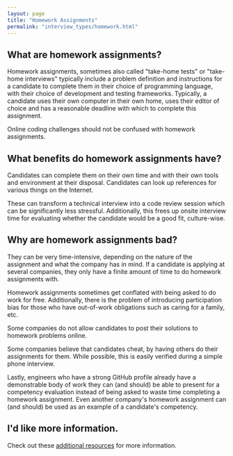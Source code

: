 ```yaml
---
layout: page
title: "Homework Assignments"
permalink: "interview_types/homework.html"
---
```


## What are homework assignments?

Homework assignments, sometimes also called "take-home tests" or "take-home
interviews" typically include a problem definition and instructions for
a candidate to complete them in their choice of programming language, with their
choice of development and testing frameworks. Typically, a candidate uses their
own computer in their own home, uses their editor of choice and has a reasonable
deadline with which to complete this assignment.

Online coding challenges should not be confused with homework assignments.

## What benefits do homework assignments have?

Candidates can complete them on their own time and with their own tools and
environment at their disposal. Candidates can look up references for various
things on the Internet.

These can transform a technical interview into a code review session which can
be significantly less stressful. Additionally, this frees up onsite interview
time for evaluating whether the candidate would be a good fit, culture-wise.

## Why are homework assignments bad?

They can be very time-intensive, depending on the nature of the assignment and
what the company has in mind. If a candidate is applying at several companies,
they only have a finite amount of time to do homework assignments with.

Homework assignments sometimes get conflated with being asked to do work for
free. Additionally, there is the problem of introducing participation bias for
those who have out-of-work obligations such as caring for a family, etc.

Some companies do not allow candidates to post their solutions to homework
problems online.

Some companies believe that candidates cheat, by having others do their
assignments for them. While possible, this is easily verified during a simple
phone interview.

Lastly, engineers who have a strong GitHub profile already have a demonstrable
body of work they can (and should) be able to present for a competency
evaluation instead of being asked to waste time completing a homework
assignment. Even another company's homework assignment can (and should) be used
as an example of a candidate's competency.

## I'd like more information.

Check out these [additional resources](/additional-resources.html) for more information.
